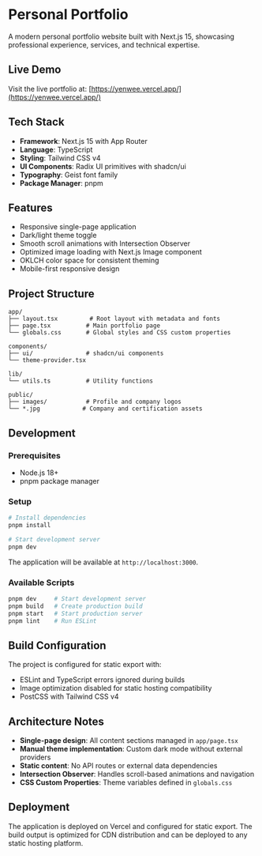 # Personal Portfolio

A modern personal portfolio website built with Next.js 15, showcasing professional experience, services, and technical expertise.

## Live Demo

Visit the live portfolio at: [https://yenwee.vercel.app/](https://yenwee.vercel.app/)

## Tech Stack

- **Framework**: Next.js 15 with App Router
- **Language**: TypeScript
- **Styling**: Tailwind CSS v4
- **UI Components**: Radix UI primitives with shadcn/ui
- **Typography**: Geist font family
- **Package Manager**: pnpm

## Features

- Responsive single-page application
- Dark/light theme toggle
- Smooth scroll animations with Intersection Observer
- Optimized image loading with Next.js Image component
- OKLCH color space for consistent theming
- Mobile-first responsive design

## Project Structure

```
app/
├── layout.tsx         # Root layout with metadata and fonts
├── page.tsx          # Main portfolio page
└── globals.css       # Global styles and CSS custom properties

components/
├── ui/               # shadcn/ui components
└── theme-provider.tsx

lib/
└── utils.ts          # Utility functions

public/
├── images/           # Profile and company logos
└── *.jpg            # Company and certification assets
```

## Development

### Prerequisites

- Node.js 18+ 
- pnpm package manager

### Setup

```bash
# Install dependencies
pnpm install

# Start development server
pnpm dev
```

The application will be available at `http://localhost:3000`.

### Available Scripts

```bash
pnpm dev     # Start development server
pnpm build   # Create production build
pnpm start   # Start production server
pnpm lint    # Run ESLint
```

## Build Configuration

The project is configured for static export with:
- ESLint and TypeScript errors ignored during builds
- Image optimization disabled for static hosting compatibility
- PostCSS with Tailwind CSS v4

## Architecture Notes

- **Single-page design**: All content sections managed in `app/page.tsx`
- **Manual theme implementation**: Custom dark mode without external providers
- **Static content**: No API routes or external data dependencies
- **Intersection Observer**: Handles scroll-based animations and navigation
- **CSS Custom Properties**: Theme variables defined in `globals.css`

## Deployment

The application is deployed on Vercel and configured for static export. The build output is optimized for CDN distribution and can be deployed to any static hosting platform.
